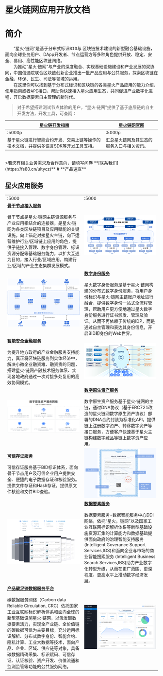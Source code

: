 # **星火链网应用开放文档**

#  **简介**

&ensp;&ensp;&ensp;&ensp;“星火·链网”是基于<kbd>分布式标识BID</kbd>与 <kbd>区块链</kbd>技术建设的新型融合基础设施，面向全球业务用户、DApp开发者、节点运营方等多种角色提供开放、稳定、安全、易用、高性能区块链网络。</br>
​&ensp;&ensp;&ensp;&ensp;为推动“星火·链网”与产业的深度融合、实现基础设施建设和产业发展的双协同，中国信通院联合区块链创新企业推出一批产品应用与公共服务，探索区块链在金融、环保、民生、司法等领域的运用。</br>
​&ensp;&ensp;&ensp;&ensp;在这里你可以找到基于分布式标识和区块链的各类星火产品应用的<kbd>能力介绍</kbd>、<kbd>使用指南</kbd>或者<kbd>API接口</kbd>，帮助你快速接入星火应用生态，共同促进产业数字化进程，开启数据要素自主管理的新时代。</br>
> 对于希望搭建测试节点体验的用户，“星火·链网”提供了基于底层链的自主开发方法，开发工具，可查阅：

| **[星火链开发指南](https://bif-doc.readthedocs.io/zh_CN/2.0.0/)** | &nbsp;**[星火链网官网](https://bitfactory.cn/)** |
| ------------------------------------------------------------ | ------------------------------------------------ |
| :5000p | :5000p |
| 基于星火链进行智能合约开发、交易上链等操作的技术文档，并提供多语言SDK等开发工具支持。 | 汇总星火链网及其生态的服务入口与相关资讯。       |
</br>
>若您有相关业务需求及合作意向，请填写问卷 **[联系我们](https://fs80.cn/ultycz)** 
# **产品速查**

## 星火应用服务

|   |    |
| :----- | ----|
| :5000 | :5000 |
|  **[骨干节点接入服务](https://bj-baas.bitfactory.cn/)**<br/><br/>骨干节点是星火·链网主链资源服务与产业应用相结合的连接器，是星火·链网为各类区块链项目及应用赋能的关键设施，向上锚定对接星火主链，向下运营维护行业/区域链上应用的角色，提供子链接入管理、数字身份管理、标识资源分配等基础服务能力，以扩大互通为目的，接入行业/区域应用，构建行业/区域的产业生态集群发展模式。 |  <center>  <img src="/_media/home_backbone.png">  </center> |
| <center>  <img src="/_media/home_id3entry.png">  </center> |    **[数字身份服务](https://bitfactory.cn/szsf.html)**<br/><br/>星火数字身份服务是基于星火·链网构建的分布式数字身份服务，将用户身份标识与星火·链网主链账户地址进行融合，提供数字身份一站式全流程管理，帮助用户更方便地通过星火数字身份服务进行证书颁发、管理及验证。从而不再依赖于传统的IDP，而是通过自主管理和表达其身份信息，开启BID即身份的Web世界。|
| **[智能安全金融服务](https://bitfactory.cn/crfw.html)**<br/><br/>为提升地方政府的产业金融服务支持能力，真正将区块链服务到实体经济中，解决小微企业融资难、融资贵的问题，搭建星火·链网产融技术服务体系、实现各地政府通过一次对接多处复用的高效协同模式。 |   <center>  <img src="/_media/home_isf.png">  </center>               |
|   <center>  <img src="/_media/home_DNA.png">  </center>               | **[数字原生资产服务](https://dna.bitfactory.cn/)**<br/><br/>数字原生资产服务基于星火·链网的主链，通过DNA协议（基于ERC721改造的星火链网数字原生资产协议）部署的DNA合约封装为标准化API，提供链上注册数字资产、转移数字资产等接口服务，方便客户快速基于星火主链构建数字藏品等链上数字资产应用。 |
| **[可信存证服务](https://stamp.bitfactory.cn/)**<br/><br/>可信存证服务基于BID标识体系，面向骨干节点用户及可信企业用户提供安全、便捷的电子数据存证和核验服务。提供文件存证和Hash存证，提供原文件核验和文件BID查验。 |   <center>  <img src="/_media/home_stamp.png">  </center>              |
|  <center>  <img src="/_media/home_DDI.png">  </center>              | **[数据要素服务](https://bj-ddi.bitfactory.cn/)**<br/><br/>数据要素服务-数据智能服务中心DDI网络，依托“星火，链网”以及国家工业互联网标识解析体系等新型基础设施资源汇集的计算能力和数据基础提供面向政府的治理智能支持服务 (Intelligent Goverance Support Services,IGS)和面向企业与市场的商业智能搜索服务 (Intelligent Business Search Services,IBS)助力产业数字化转型升级，从而在更广范围、更深程度、更高水平上推动数字经济发展。|
| **[产品碳足迹数据服务平台](https://crc.bitfactory.cn/)**<br/><br/>碳数据服务网络（Carbon data Reliable Circulation, CRC）依托国家工业互联网标识解析体系和面向全球的新型基础设施星火·链网，以激发碳数据要素活力，实现全产业链、全价值链的碳数据可信为主要目标，充分运用标识解析、分布式数字身份、智能合约、隐私计算、工业大数据等技术，面向产品、企业、区域、供应链等对象，具备碳数据精确采集、标识赋码、可信存证、认证核验、资产开发、价值流通和监测监管等功能的公共服务网络。 | <center>  <img src="/_media/home_PDS.png">  </center> |


